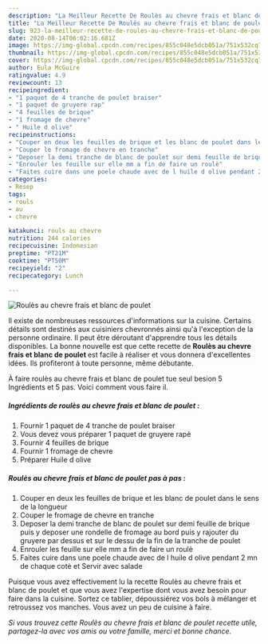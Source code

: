 ```yaml
---
description: "La Meilleur Recette De Roulès au chevre frais et blanc de poulet"
title: "La Meilleur Recette De Roulès au chevre frais et blanc de poulet"
slug: 923-la-meilleur-recette-de-roules-au-chevre-frais-et-blanc-de-poulet
date: 2020-08-14T06:02:16.681Z
image: https://img-global.cpcdn.com/recipes/855c048e5dcb051a/751x532cq70/roules-au-chevre-frais-et-blanc-de-poulet-photo-principale-de-la-recette.jpg
thumbnail: https://img-global.cpcdn.com/recipes/855c048e5dcb051a/751x532cq70/roules-au-chevre-frais-et-blanc-de-poulet-photo-principale-de-la-recette.jpg
cover: https://img-global.cpcdn.com/recipes/855c048e5dcb051a/751x532cq70/roules-au-chevre-frais-et-blanc-de-poulet-photo-principale-de-la-recette.jpg
author: Eula McGuire
ratingvalue: 4.9
reviewcount: 13
recipeingredient:
- "1 paquet de 4 tranche de poulet braiser"
- "1 paquet de gruyere rap"
- "4 feuilles de brique"
- "1 fromage de chevre"
- " Huile d olive"
recipeinstructions:
- "Couper en deux les feuilles de brique et les blanc de poulet dans le sens de la longueur"
- "Couper le fromage de chevre en tranche"
- "Deposer la demi tranche de blanc de poulet sur demi feuille de brique puis y deposer une rondelle de fromage au bord puis y rajouter du gruyere par dessus et sur le dessu de la fin de la tranche de poulet"
- "Enrouler les feuille sur elle mm a fin de faire un roulè"
- "Faites cuire dans une poele chaude avec de l huile d olive pendant 2 mn de chaque cotè et Servir avec salade"
categories:
- Resep
tags:
- rouls
- au
- chevre

katakunci: rouls au chevre 
nutrition: 244 calories
recipecuisine: Indonesian
preptime: "PT21M"
cooktime: "PT50M"
recipeyield: "2"
recipecategory: Lunch

---
```



![Roulès au chevre frais et blanc de poulet](https://img-global.cpcdn.com/recipes/855c048e5dcb051a/751x532cq70/roules-au-chevre-frais-et-blanc-de-poulet-photo-principale-de-la-recette.jpg)

Il existe de nombreuses ressources d'informations sur la cuisine. Certains détails sont destinés aux cuisiniers chevronnés ainsi qu'à l'exception de la personne ordinaire. Il peut être déroutant d'apprendre tous les détails disponibles. La bonne nouvelle est que cette recette de <strong> Roulès au chevre frais et blanc de poulet </strong> est facile à réaliser et vous donnera d'excellentes idées. Ils profiteront à toute personne, même débutante.

<!--inarticleads1-->

À faire roulès au chevre frais et blanc de poulet tue seul besion 5 Ingrédients et 5 pas. Voici comment vous faire il.

##### Ingrédients de roulès au chevre frais et blanc de poulet :

1. Fournir 1 paquet de 4 tranche de poulet braiser
1. Vous devez vous préparer 1 paquet de gruyere rapè
1. Fournir 4 feuilles de brique
1. Fournir 1 fromage de chevre
1. Préparer  Huile d olive




<!--inarticleads2-->

##### Roulès au chevre frais et blanc de poulet pas à pas :

1. Couper en deux les feuilles de brique et les blanc de poulet dans le sens de la longueur
1. Couper le fromage de chevre en tranche
1. Deposer la demi tranche de blanc de poulet sur demi feuille de brique puis y deposer une rondelle de fromage au bord puis y rajouter du gruyere par dessus et sur le dessu de la fin de la tranche de poulet
1. Enrouler les feuille sur elle mm a fin de faire un roulè
1. Faites cuire dans une poele chaude avec de l huile d olive pendant 2 mn de chaque cotè et Servir avec salade




<!--inarticleads1-->

<p>
Puisque vous avez effectivement lu la recette Roulès au chevre frais et blanc de poulet et que vous avez l'expertise dont vous avez besoin pour faire dans la cuisine. Sortez ce tablier, dépoussiérez vos bols à mélanger et retroussez vos manches. Vous avez un peu de cuisine à faire.
</p>

<p>
<i>Si vous trouvez cette Roulès au chevre frais et blanc de poulet recette utile, partagez-la avec vos amis ou votre famille, merci et bonne chance.</i>
</p>
